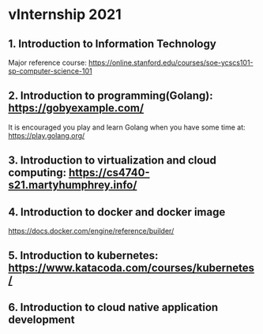 # vInternship 2021
## 1. Introduction to Information Technology
Major reference course: https://online.stanford.edu/courses/soe-ycscs101-sp-computer-science-101
## 2. Introduction to programming(Golang): https://gobyexample.com/
It is encouraged you play and learn Golang when you have some time at: https://play.golang.org/

## 3. Introduction to virtualization and cloud computing: https://cs4740-s21.martyhumphrey.info/
## 4. Introduction to docker and docker image
https://docs.docker.com/engine/reference/builder/
## 5. Introduction to kubernetes: https://www.katacoda.com/courses/kubernetes/
## 6. Introduction to cloud native application development
